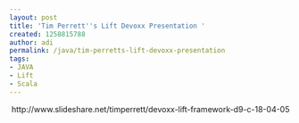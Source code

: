 ```yaml
---
layout: post
title: 'Tim Perrett''s Lift Devoxx Presentation '
created: 1258815788
author: adi
permalink: /java/tim-perretts-lift-devoxx-presentation
tags:
- JAVA
- Lift
- Scala
---
```

<p>&nbsp;http://www.slideshare.net/timperrett/devoxx-lift-framework-d9-c-18-04-05</p>
